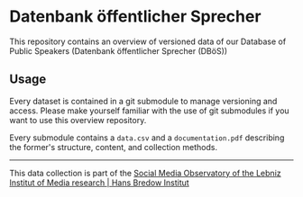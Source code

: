 # Datenbank öffentlicher Sprecher

This repository contains an overview of versioned data of our Database of Public Speakers (Datenbank öffentlicher Sprecher (DBöS))

## Usage

Every dataset is contained in a git submodule to manage versioning and access. Please make yourself familiar with the use of git submodules if you want to use this overview repository.

Every submodule contains a `data.csv` and a `documentation.pdf` describing the former's structure, content, and collection methods.

---

This data collection is part of the [Social Media Observatory of the Lebniz Institut of Media research | Hans Bredow Institut](https://leibniz-hbi.github.io/SMO/)
